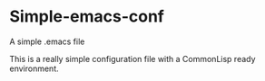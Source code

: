 # Simple-emacs-conf
A simple .emacs file

This is a really simple configuration file with a CommonLisp ready environment.
